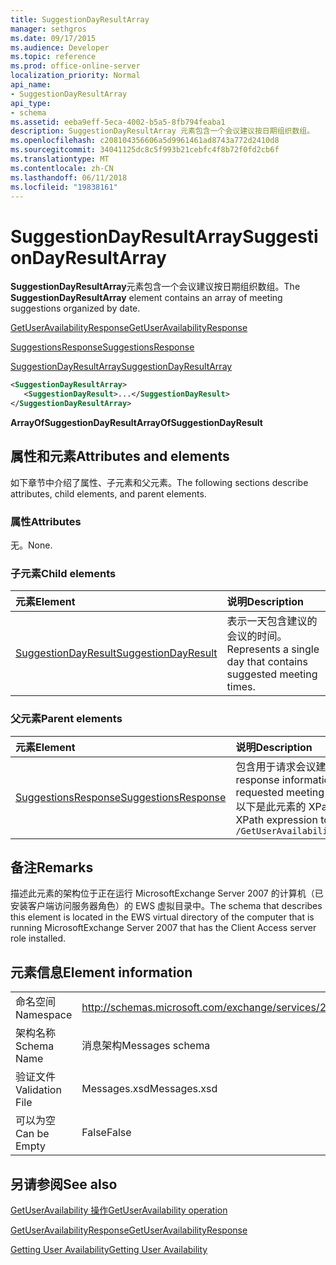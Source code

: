 ```yaml
---
title: SuggestionDayResultArray
manager: sethgros
ms.date: 09/17/2015
ms.audience: Developer
ms.topic: reference
ms.prod: office-online-server
localization_priority: Normal
api_name:
- SuggestionDayResultArray
api_type:
- schema
ms.assetid: eeba9eff-5eca-4002-b5a5-8fb794feaba1
description: SuggestionDayResultArray 元素包含一个会议建议按日期组织数组。
ms.openlocfilehash: c208104356606a5d9961461ad8743a772d2410d8
ms.sourcegitcommit: 34041125dc8c5f993b21cebfc4f8b72f0fd2cb6f
ms.translationtype: MT
ms.contentlocale: zh-CN
ms.lasthandoff: 06/11/2018
ms.locfileid: "19838161"
---
```

# <a name="suggestiondayresultarray"></a><span data-ttu-id="020c1-103">SuggestionDayResultArray</span><span class="sxs-lookup"><span data-stu-id="020c1-103">SuggestionDayResultArray</span></span>

<span data-ttu-id="020c1-104">**SuggestionDayResultArray**元素包含一个会议建议按日期组织数组。</span><span class="sxs-lookup"><span data-stu-id="020c1-104">The **SuggestionDayResultArray** element contains an array of meeting suggestions organized by date.</span></span> 
  
[<span data-ttu-id="020c1-105">GetUserAvailabilityResponse</span><span class="sxs-lookup"><span data-stu-id="020c1-105">GetUserAvailabilityResponse</span></span>](getuseravailabilityresponse.md)
  
[<span data-ttu-id="020c1-106">SuggestionsResponse</span><span class="sxs-lookup"><span data-stu-id="020c1-106">SuggestionsResponse</span></span>](suggestionsresponse.md)
  
[<span data-ttu-id="020c1-107">SuggestionDayResultArray</span><span class="sxs-lookup"><span data-stu-id="020c1-107">SuggestionDayResultArray</span></span>](suggestiondayresultarray.md)
  
```xml
<SuggestionDayResultArray>
   <SuggestionDayResult>...</SuggestionDayResult>
</SuggestionDayResultArray>
```

 <span data-ttu-id="020c1-108">**ArrayOfSuggestionDayResult**</span><span class="sxs-lookup"><span data-stu-id="020c1-108">**ArrayOfSuggestionDayResult**</span></span>
## <a name="attributes-and-elements"></a><span data-ttu-id="020c1-109">属性和元素</span><span class="sxs-lookup"><span data-stu-id="020c1-109">Attributes and elements</span></span>

<span data-ttu-id="020c1-110">如下章节中介绍了属性、子元素和父元素。</span><span class="sxs-lookup"><span data-stu-id="020c1-110">The following sections describe attributes, child elements, and parent elements.</span></span>
  
### <a name="attributes"></a><span data-ttu-id="020c1-111">属性</span><span class="sxs-lookup"><span data-stu-id="020c1-111">Attributes</span></span>

<span data-ttu-id="020c1-112">无。</span><span class="sxs-lookup"><span data-stu-id="020c1-112">None.</span></span>
  
### <a name="child-elements"></a><span data-ttu-id="020c1-113">子元素</span><span class="sxs-lookup"><span data-stu-id="020c1-113">Child elements</span></span>

|<span data-ttu-id="020c1-114">**元素**</span><span class="sxs-lookup"><span data-stu-id="020c1-114">**Element**</span></span>|<span data-ttu-id="020c1-115">**说明**</span><span class="sxs-lookup"><span data-stu-id="020c1-115">**Description**</span></span>|
|:-----|:-----|
|[<span data-ttu-id="020c1-116">SuggestionDayResult</span><span class="sxs-lookup"><span data-stu-id="020c1-116">SuggestionDayResult</span></span>](suggestiondayresult.md) <br/> |<span data-ttu-id="020c1-117">表示一天包含建议的会议的时间。</span><span class="sxs-lookup"><span data-stu-id="020c1-117">Represents a single day that contains suggested meeting times.</span></span>  <br/> |
   
### <a name="parent-elements"></a><span data-ttu-id="020c1-118">父元素</span><span class="sxs-lookup"><span data-stu-id="020c1-118">Parent elements</span></span>

|<span data-ttu-id="020c1-119">**元素**</span><span class="sxs-lookup"><span data-stu-id="020c1-119">**Element**</span></span>|<span data-ttu-id="020c1-120">**说明**</span><span class="sxs-lookup"><span data-stu-id="020c1-120">**Description**</span></span>|
|:-----|:-----|
|[<span data-ttu-id="020c1-121">SuggestionsResponse</span><span class="sxs-lookup"><span data-stu-id="020c1-121">SuggestionsResponse</span></span>](suggestionsresponse.md) <br/> |<span data-ttu-id="020c1-122">包含用于请求会议建议响应信息和建议的数据</span><span class="sxs-lookup"><span data-stu-id="020c1-122">Contains response information and suggestion data for requested meeting suggestions</span></span>  <br/> <span data-ttu-id="020c1-123">以下是此元素的 XPath 表达式：</span><span class="sxs-lookup"><span data-stu-id="020c1-123">The following is the XPath expression to this element:</span></span>  <br/>  `/GetUserAvailabilityResponse/SuggestionsResponse` <br/> |
   
## <a name="remarks"></a><span data-ttu-id="020c1-124">备注</span><span class="sxs-lookup"><span data-stu-id="020c1-124">Remarks</span></span>

<span data-ttu-id="020c1-125">描述此元素的架构位于正在运行 MicrosoftExchange Server 2007 的计算机（已安装客户端访问服务器角色）的 EWS 虚拟目录中。</span><span class="sxs-lookup"><span data-stu-id="020c1-125">The schema that describes this element is located in the EWS virtual directory of the computer that is running MicrosoftExchange Server 2007 that has the Client Access server role installed.</span></span>
  
## <a name="element-information"></a><span data-ttu-id="020c1-126">元素信息</span><span class="sxs-lookup"><span data-stu-id="020c1-126">Element information</span></span>

|||
|:-----|:-----|
|<span data-ttu-id="020c1-127">命名空间</span><span class="sxs-lookup"><span data-stu-id="020c1-127">Namespace</span></span>  <br/> |http://schemas.microsoft.com/exchange/services/2006/messages  <br/> |
|<span data-ttu-id="020c1-128">架构名称</span><span class="sxs-lookup"><span data-stu-id="020c1-128">Schema Name</span></span>  <br/> |<span data-ttu-id="020c1-129">消息架构</span><span class="sxs-lookup"><span data-stu-id="020c1-129">Messages schema</span></span>  <br/> |
|<span data-ttu-id="020c1-130">验证文件</span><span class="sxs-lookup"><span data-stu-id="020c1-130">Validation File</span></span>  <br/> |<span data-ttu-id="020c1-131">Messages.xsd</span><span class="sxs-lookup"><span data-stu-id="020c1-131">Messages.xsd</span></span>  <br/> |
|<span data-ttu-id="020c1-132">可以为空</span><span class="sxs-lookup"><span data-stu-id="020c1-132">Can be Empty</span></span>  <br/> |<span data-ttu-id="020c1-133">False</span><span class="sxs-lookup"><span data-stu-id="020c1-133">False</span></span>  <br/> |
   
## <a name="see-also"></a><span data-ttu-id="020c1-134">另请参阅</span><span class="sxs-lookup"><span data-stu-id="020c1-134">See also</span></span>



[<span data-ttu-id="020c1-135">GetUserAvailability 操作</span><span class="sxs-lookup"><span data-stu-id="020c1-135">GetUserAvailability operation</span></span>](getuseravailability-operation.md)
  
[<span data-ttu-id="020c1-136">GetUserAvailabilityResponse</span><span class="sxs-lookup"><span data-stu-id="020c1-136">GetUserAvailabilityResponse</span></span>](getuseravailabilityresponse.md)


[<span data-ttu-id="020c1-137">Getting User Availability</span><span class="sxs-lookup"><span data-stu-id="020c1-137">Getting User Availability</span></span>](http://msdn.microsoft.com/library/d4133fcb-9b0f-4e6b-aadf-a389da83516a%28Office.15%29.aspx)

